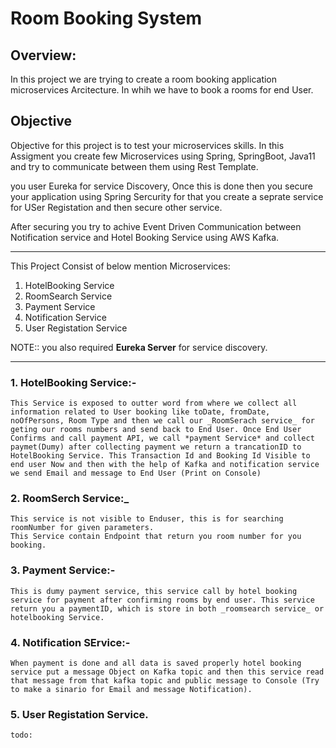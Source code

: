 # __Room Booking System__ # 

## Overview:  ## 

In this project we are trying to create a room booking application microservices Arcitecture. In whih we have to book a rooms for end User.  

## Objective ##

Objective for this project is to test your microservices skills. In this Assigment you create few Microservices using Spring, SpringBoot, Java11 and try to communicate between them using Rest Template.    

you user Eureka for service Discovery, Once this is done then you secure your application using Spring Sercurity for that you create a seprate service for USer Registation and then secure other service.  

After securing you try to achive Event Driven Communication between Notification service and Hotel Booking Service using AWS Kafka.  



---
This Project Consist of below mention Microservices:  
1. HotelBooking Service  
2. RoomSearch Service  
3. Payment Service  
4. Notification Service  
5. User Registation Service   

NOTE:: you also required __Eureka Server__ for service discovery.  

---  

### 1. HotelBooking Service:- ###   
	This Service is exposed to outter word from where we collect all information related to User booking like toDate, fromDate, noOfPersons, Room Type and then we call our _RoomSerach service_ for geting our rooms numbers and send back to End User. Once End User Confirms and call payment API, we call *payment Service* and collect paymet(Dumy) after collecting payment we return a trancationID to HotelBooking Service. This Transaction Id and Booking Id Visible to end user Now and then with the help of Kafka and notification service we send Email and message to End User (Print on Console)    


### 2. RoomSerch Service:_ ###   
	This service is not visible to Enduser, this is for searching roomNumber for given parameters.  
	This Service contain Endpoint that return you room number for you booking.  

### 3. Payment Service:- ###  
	This is dumy payment service, this service call by hotel booking service for payment after confirming rooms by end user. This service return you a paymentID, which is store in both _roomsearch service_ or hotelbooking Service.  

### 4. Notification SErvice:- ###  
	When payment is done and all data is saved properly hotel booking service put a message Object on Kafka topic and then this service read that message from that kafka topic and public message to Console (Try to make a sinario for Email and message Notification). 

### 5. User Registation Service. ###  
	todo:  
